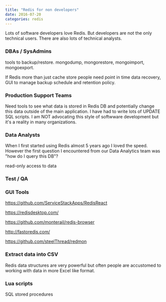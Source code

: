 ```yaml
---
title: "Redis for non developers"
date: 2016-07-20
categories: redis
---
```


Lots of software developers love Redis.  But developers are not the only technical users.  There are also lots of technical analysts.


### DBAs / SysAdmins

tools to backup/restore.  mongodump, mongorestore, mongoimport, mongoexport.

If Redis more than just cache store people need point in time data recovery, GUI to manage backup schedule and retention policy.


### Production Support Teams
Need tools to see what data is stored in Redis DB and potentially change this data outside of the main application.  I have had to write lots of UPDATE SQL scripts.  I am NOT advocating this style of softwware development but it's a reality in many organizations.


### Data Analysts

When I first started using Redis almost 5 years ago I loved the speed.  However the first question I encountered from our Data Analytics team was "how do I query this DB"?

read-only access to data


### Test / QA


### GUI Tools

https://github.com/ServiceStackApps/RedisReact

https://redisdesktop.com/

https://github.com/monterail/redis-browser

http://fastoredis.com/

https://github.com/steelThread/redmon

### Extract data into CSV

Redis data structures are very powerful but often people are accustomed to working with data in more Excel like format.


### Lua scripts

SQL stored procedures
